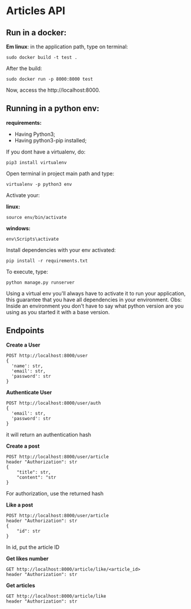 # Articles API

## Run in a docker:

__Em linux__: in the application path, type on terminal:
```
sudo docker build -t test .
```

After the build:
```
sudo docker run -p 8000:8000 test
```

Now, access the http://localhost:8000.

## Running in a python env:
__requirements:__
* Having Python3;
* Having python3-pip installed;

If you dont have a virtualenv, do:

```
pip3 install virtualenv
```

Open terminal in project main path and type:

```
virtualenv -p python3 env
```

Activate your:

__linux:__
```
source env/bin/activate
```

__windows:__
```
env\Scripts\activate
```

Install dependencies with your env activated:
```
pip install -r requirements.txt
```

To execute, type:
```
python manage.py runserver
```
Using a virtual env you'll always have to activate it to run your application, this guarantee that you have all dependencies in your environment. Obs: Inside an environment you don't have to say what python version are you using as you started it with a base version.

## Endpoints

__Create a User__
```
POST http://localhost:8000/user
{
  'name': str,
  'email': str,
  'password': str
}
```

__Authenticate User__
```
POST http://localhost:8000/user/auth
{
  'email': str,
  'password': str
}
```
it will return an authentication hash

__Create a post__
```
POST http://localhost:8000/user/article
header "Authorization": str
{
	"title": str,
	"content": "str
}
```
For authorization, use the returned hash

__Like a post__
```
POST http://localhost:8000/user/article
header "Authorization": str
{
	"id": str
}
```
In id, put the article ID

__Get likes number__
```
GET http://localhost:8000/article/like/<article_id>
header "Authorization": str
```

__Get articles__
```
GET http://localhost:8000/article/like
header "Authorization": str
```
